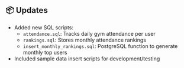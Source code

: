 ## 📦 Updates

- Added new SQL scripts:
  - `attendance.sql`: Tracks daily gym attendance per user
  - `rankings.sql`: Stores monthly attendance rankings
  - `insert_monthly_rankings.sql`: PostgreSQL function to generate monthly top users
- Included sample data insert scripts for development/testing
